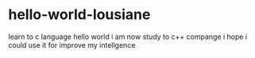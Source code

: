 # hello-world-lousiane
learn to c language
hello world
i am now study to c++ compange
i hope i could use it for improve my intellgence
